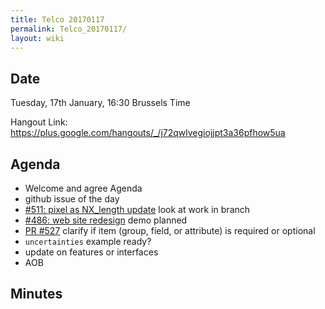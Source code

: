 ```yaml
---
title: Telco 20170117
permalink: Telco_20170117/
layout: wiki
---
```


Date
----

Tuesday, 17th January, 16:30 Brussels Time

Hangout Link:
<https://plus.google.com/hangouts/_/j72qwlvegiojjpt3a36pfhow5ua>

Agenda
------

-   Welcome and agree Agenda
-   github issue of the day
-   [\#511: pixel as NX\_length
    update](https://github.com/nexusformat/definitions/issues/511) look
    at work in branch
-   [\#486: web site
    redesign](https://github.com/nexusformat/definitions/issues/486)
    demo planned
-   [PR \#527](https://github.com/nexusformat/definitions/pull/527)
    clarify if item (group, field, or attribute) is required or optional
-   `uncertainties` example ready?
-   update on features or interfaces
-   AOB

Minutes
-------

